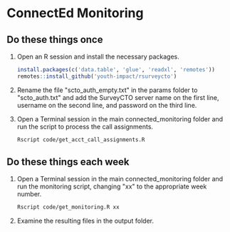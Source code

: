 # ConnectEd Monitoring

## Do these things once

1. Open an R session and install the necessary packages.

    ```r
    install.packages(c('data.table', 'glue', 'readxl', 'remotes'))
    remotes::install_github('youth-impact/rsurveycto')
    ```

1. Rename the file "scto_auth_empty.txt" in the params folder to "scto_auth.txt" and add the SurveyCTO server name on the first line, username on the second line, and password on the third line.

1. Open a Terminal session in the main connected_monitoring folder and run the script to process the call assignments.

    ```sh
    Rscript code/get_acct_call_assignments.R
    ```

## Do these things each week

1. Open a Terminal session in the main connected_monitoring folder and run the monitoring script, changing "xx" to the appropriate week number.

    ```sh
    Rscript code/get_monitoring.R xx
    ```

1. Examine the resulting files in the output folder.
